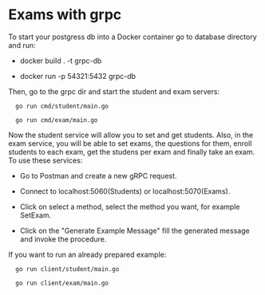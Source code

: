 # Exams with grpc

To start your postgress db into a Docker container go to database directory and run:

- docker build . -t grpc-db

- docker run -p 54321:5432 grpc-db

Then, go to the grpc dir and start the student and exam servers:

```console
  go run cmd/student/main.go
```

```console
  go run cmd/exam/main.go
```

Now the student service will allow you to set and get students. Also, in the exam service, you will be able to set exams, the questions for them, enroll students to each exam, get the studens per exam and finally take an exam. To use these services:

- Go to Postman and create a new gRPC request.

- Connect to localhost:5060(Students) or localhost:5070(Exams).

- Click on select a method, select the method you want, for example SetExam.

- Click on the "Generate Example Message" fill the generated message and invoke the procedure.

If you want to run an already prepared example:

```console
  go run client/student/main.go
```

```console
  go run client/exam/main.go
```
